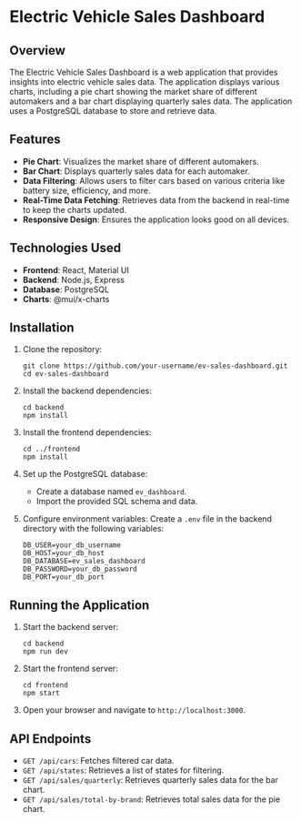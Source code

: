 # Electric Vehicle Sales Dashboard

## Overview

The Electric Vehicle Sales Dashboard is a web application that provides insights into electric vehicle sales data. The application displays various charts, including a pie chart showing the market share of different automakers and a bar chart displaying quarterly sales data. The application uses a PostgreSQL database to store and retrieve data.

## Features

- **Pie Chart**: Visualizes the market share of different automakers.
- **Bar Chart**: Displays quarterly sales data for each automaker.
- **Data Filtering**: Allows users to filter cars based on various criteria like battery size, efficiency, and more.
- **Real-Time Data Fetching**: Retrieves data from the backend in real-time to keep the charts updated.
- **Responsive Design**: Ensures the application looks good on all devices.

## Technologies Used

- **Frontend**: React, Material UI
- **Backend**: Node.js, Express
- **Database**: PostgreSQL
- **Charts**: @mui/x-charts

## Installation

1. Clone the repository:
   ```
   git clone https://github.com/your-username/ev-sales-dashboard.git
   cd ev-sales-dashboard
   ```

2. Install the backend dependencies:
   ```
   cd backend
   npm install
   ```

3. Install the frontend dependencies:
   ```
   cd ../frontend
   npm install
   ```

4. Set up the PostgreSQL database:
   - Create a database named `ev_dashboard`.
   - Import the provided SQL schema and data.

5. Configure environment variables:
   Create a `.env` file in the backend directory with the following variables:
   ```
   DB_USER=your_db_username
   DB_HOST=your_db_host
   DB_DATABASE=ev_sales_dashboard
   DB_PASSWORD=your_db_password
   DB_PORT=your_db_port
   ```

## Running the Application

1. Start the backend server:
   ```
   cd backend
   npm run dev
   ```

2. Start the frontend server:
   ```
   cd frontend
   npm start
   ```

3. Open your browser and navigate to `http://localhost:3000`.

## API Endpoints

- `GET /api/cars`: Fetches filtered car data.
- `GET /api/states`: Retrieves a list of states for filtering.
- `GET /api/sales/quarterly`: Retrieves quarterly sales data for the bar chart.
- `GET /api/sales/total-by-brand`: Retrieves total sales data for the pie chart.
